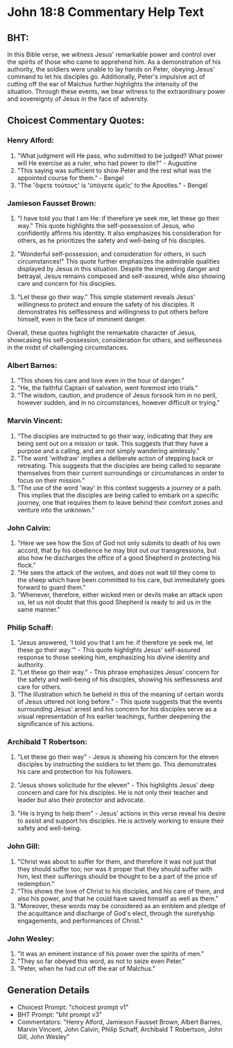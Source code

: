 # John 18:8 Commentary Help Text

## BHT:
In this Bible verse, we witness Jesus' remarkable power and control over the spirits of those who came to apprehend him. As a demonstration of his authority, the soldiers were unable to lay hands on Peter, obeying Jesus' command to let his disciples go. Additionally, Peter's impulsive act of cutting off the ear of Malchus further highlights the intensity of the situation. Through these events, we bear witness to the extraordinary power and sovereignty of Jesus in the face of adversity.

## Choicest Commentary Quotes:
### Henry Alford:
1. "What judgment will He pass, who submitted to be judged? What power will He exercise as a ruler, who had power to die?" - Augustine
2. "This saying was sufficient to show Peter and the rest what was the appointed course for them." - Bengel
3. "The 'ἄφετε τούτους' is 'ὑπάγετε ὑμεῖς' to the Apostles." - Bengel

### Jamieson Fausset Brown:
1. "I have told you that I am He: if therefore ye seek me, let these go their way." This quote highlights the self-possession of Jesus, who confidently affirms his identity. It also emphasizes his consideration for others, as he prioritizes the safety and well-being of his disciples.

2. "Wonderful self-possession, and consideration for others, in such circumstances!" This quote further emphasizes the admirable qualities displayed by Jesus in this situation. Despite the impending danger and betrayal, Jesus remains composed and self-assured, while also showing care and concern for his disciples.

3. "Let these go their way." This simple statement reveals Jesus' willingness to protect and ensure the safety of his disciples. It demonstrates his selflessness and willingness to put others before himself, even in the face of imminent danger.

Overall, these quotes highlight the remarkable character of Jesus, showcasing his self-possession, consideration for others, and selflessness in the midst of challenging circumstances.

### Albert Barnes:
1. "This shows his care and love even in the hour of danger."
2. "He, the faithful Captain of salvation, went foremost into trials."
3. "The wisdom, caution, and prudence of Jesus forsook him in no peril, however sudden, and in no circumstances, however difficult or trying."

### Marvin Vincent:
1. "The disciples are instructed to go their way, indicating that they are being sent out on a mission or task. This suggests that they have a purpose and a calling, and are not simply wandering aimlessly."
2. "The word 'withdraw' implies a deliberate action of stepping back or retreating. This suggests that the disciples are being called to separate themselves from their current surroundings or circumstances in order to focus on their mission."
3. "The use of the word 'way' in this context suggests a journey or a path. This implies that the disciples are being called to embark on a specific journey, one that requires them to leave behind their comfort zones and venture into the unknown."

### John Calvin:
1. "Here we see how the Son of God not only submits to death of his own accord, that by his obedience he may blot out our transgressions, but also how he discharges the office of a good Shepherd in protecting his flock."
2. "He sees the attack of the wolves, and does not wait till they come to the sheep which have been committed to his care, but immediately goes forward to guard them."
3. "Whenever, therefore, either wicked men or devils make an attack upon us, let us not doubt that this good Shepherd is ready to aid us in the same manner."

### Philip Schaff:
1. "Jesus answered, 'I told you that I am he: if therefore ye seek me, let these go their way.'" - This quote highlights Jesus' self-assured response to those seeking him, emphasizing his divine identity and authority.
2. "Let these go their way." - This phrase emphasizes Jesus' concern for the safety and well-being of his disciples, showing his selflessness and care for others.
3. "The illustration which he beheld in this of the meaning of certain words of Jesus uttered not long before." - This quote suggests that the events surrounding Jesus' arrest and his concern for his disciples serve as a visual representation of his earlier teachings, further deepening the significance of his actions.

### Archibald T Robertson:
1. "Let these go their way" - Jesus is showing his concern for the eleven disciples by instructing the soldiers to let them go. This demonstrates his care and protection for his followers.

2. "Jesus shows solicitude for the eleven" - This highlights Jesus' deep concern and care for his disciples. He is not only their teacher and leader but also their protector and advocate.

3. "He is trying to help them" - Jesus' actions in this verse reveal his desire to assist and support his disciples. He is actively working to ensure their safety and well-being.

### John Gill:
1. "Christ was about to suffer for them, and therefore it was not just that they should suffer too; nor was it proper that they should suffer with him, lest their sufferings should be thought to be a part of the price of redemption."
2. "This shows the love of Christ to his disciples, and his care of them, and also his power, and that he could have saved himself as well as them."
3. "Moreover, these words may be considered as an emblem and pledge of the acquittance and discharge of God's elect, through the suretyship engagements, and performances of Christ."

### John Wesley:
1. "It was an eminent instance of his power over the spirits of men."
2. "They so far obeyed this word, as not to seize even Peter."
3. "Peter, when he had cut off the ear of Malchus."


## Generation Details
- Choicest Prompt: "choicest prompt v1"
- BHT Prompt: "bht prompt v3"
- Commentators: "Henry Alford, Jamieson Fausset Brown, Albert Barnes, Marvin Vincent, John Calvin, Philip Schaff, Archibald T Robertson, John Gill, John Wesley"
